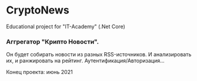 # CryptoNews
Educational project for "IT-Academy" (.Net Core)

### Аггрегатор "Крипто Новости". 
Он будет собирать новости из разных RSS-источников.
И анализировать их, и ранжировать на рейтинг.
Аутентификация/Авторизация...

Конец проекта: июнь 2021
